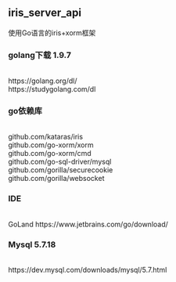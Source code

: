 ## iris_server_api
使用Go语言的iris+xorm框架
<br/>

### golang下载 1.9.7
<br/>
https://golang.org/dl/
<br/>
https://studygolang.com/dl
<br/>

### go依赖库
<br/>
github.com/kataras/iris
<br/>
github.com/go-xorm/xorm
<br/>
github.com/go-xorm/cmd
<br/>
github.com/go-sql-driver/mysql
<br/>
github.com/gorilla/securecookie
<br/>
github.com/gorilla/websocket
<br/>

### IDE
<br/>
GoLand https://www.jetbrains.com/go/download/
<br/>

### Mysql 5.7.18
<br/>
https://dev.mysql.com/downloads/mysql/5.7.html
<br/>
